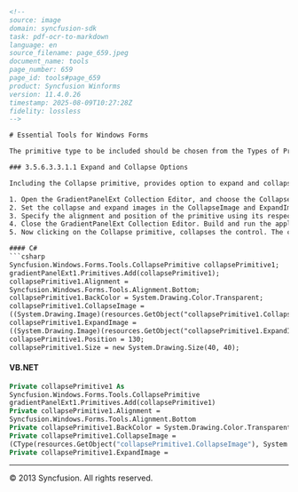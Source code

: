 ```html
<!-- 
source: image
domain: syncfusion-sdk
task: pdf-ocr-to-markdown
language: en
source_filename: page_659.jpeg
document_name: tools
page_number: 659
page_id: tools#page_659
product: Syncfusion Winforms
version: 11.4.0.26
timestamp: 2025-08-09T10:27:28Z
fidelity: lossless
-->

# Essential Tools for Windows Forms

The primitive type to be included should be chosen from the Types of Primitives available in the GradientPanelExt Collection Editor, and added to the control. The properties for the primitive can be set in the property grid available at the right side.

### 3.5.6.3.3.1.1 Expand and Collapse Options

Including the Collapse primitive, provides option to expand and collapse the GradientPanelExt. Performing the following steps will add the Collapse Primitive at design time.

1. Open the GradientPanelExt Collection Editor, and choose the Collapse primitive from the ComboBox available and add it.
2. Set the collapse and expand images in the CollapseImage and ExpandImage property respectively.
3. Specify the alignment and position of the primitive using its respective properties.
4. Close the GradientPanelExt Collection Editor. Build and run the application.
5. Now clicking on the Collapse primitive, collapses the control. The control collapses and expands on alternate clicks.

#### C#
```csharp
Syncfusion.Windows.Forms.Tools.CollapsePrimitive collapsePrimitive1;
gradientPanelExt1.Primitives.Add(collapsePrimitive1);
collapsePrimitive1.Alignment =
Syncfusion.Windows.Forms.Tools.Alignment.Bottom;
collapsePrimitive1.BackColor = System.Drawing.Color.Transparent;
collapsePrimitive1.CollapseImage =
((System.Drawing.Image)(resources.GetObject("collapsePrimitive1.CollapseImage")));
collapsePrimitive1.ExpandImage =
((System.Drawing.Image)(resources.GetObject("collapsePrimitive1.ExpandImage")));
collapsePrimitive1.Position = 130;
collapsePrimitive1.Size = new System.Drawing.Size(40, 40);
```

#### VB.NET
```vb
Private collapsePrimitive1 As
Syncfusion.Windows.Forms.Tools.CollapsePrimitive
gradientPanelExt1.Primitives.Add(collapsePrimitive1)
Private collapsePrimitive1.Alignment =
Syncfusion.Windows.Forms.Tools.Alignment.Bottom
Private collapsePrimitive1.BackColor = System.Drawing.Color.Transparent
Private collapsePrimitive1.CollapseImage =
(CType(resources.GetObject("collapsePrimitive1.CollapseImage"), System.Drawing.Image))
Private collapsePrimitive1.ExpandImage =
```

---

© 2013 Syncfusion. All rights reserved.
```